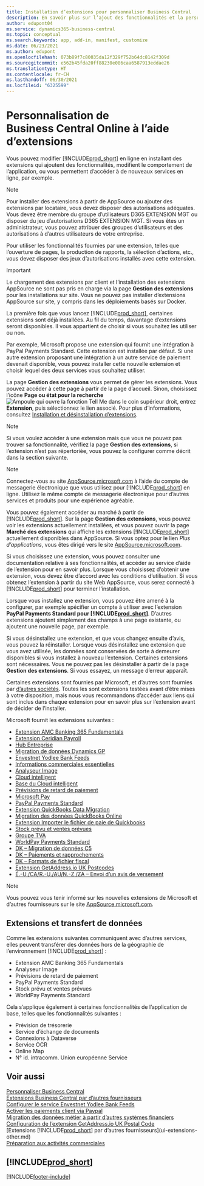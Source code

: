 ```yaml
---
title: Installation d’extensions pour personnaliser Business Central
description: En savoir plus sur l’ajout des fonctionnalités et la personnalisation de Business Central en installant des extensions ici.
author: edupont04
ms.service: dynamics365-business-central
ms.topic: conceptual
ms.search.keywords: app, add-in, manifest, customize
ms.date: 06/23/2021
ms.author: edupont
ms.openlocfilehash: 073b89f7c80035da12f329f752b64dc8142f309d
ms.sourcegitcommit: e562b45fda20ff88230e086caa6587913eddae26
ms.translationtype: HT
ms.contentlocale: fr-CH
ms.lasthandoff: 06/30/2021
ms.locfileid: "6325599"
---
```

# <a name="customizing-business-central-online-using-extensions"></a>Personnalisation de Business Central Online à l’aide d’extensions

Vous pouvez modifier [!INCLUDE[prod_short](includes/prod_short.md)] en ligne en installant des extensions qui ajoutent des fonctionnalités, modifient le comportement de l’application, ou vous permettent d’accéder à de nouveaux services en ligne, par exemple.

> [!NOTE]
> Pour installer des extensions à partir de AppSource ou ajouter des extensions par locataire, vous devez disposer des autorisations adéquates. Vous devez être membre du groupe d’utilisateurs D365 EXTENSION MGT ou disposer du jeu d’autorisations D365 EXTENSION MGT. Si vous êtes un administrateur, vous pouvez attribuer des groupes d’utilisateurs et des autorisations à d’autres utilisateurs de votre entreprise.

Pour utiliser les fonctionnalités fournies par une extension, telles que l’ouverture de pages, la production de rapports, la sélection d’actions, etc., vous devez disposer des jeux d’autorisations installés avec cette extension.

> [!IMPORTANT]  
> Le chargement des extensions par client et l’installation des extensions AppSource ne sont pas pris en charge via la page **Gestion des extensions** pour les installations sur site. Vous ne pouvez pas installer d’extensions AppSource sur site, y compris dans les déploiements basés sur Docker.

La première fois que vous lancez [!INCLUDE[prod_short](includes/prod_short.md)], certaines extensions sont déjà installées. Au fil du temps, davantage d’extensions seront disponibles. Il vous appartient de choisir si vous souhaitez les utiliser ou non.

Par exemple, Microsoft propose une extension qui fournit une intégration à PayPal Payments Standard. Cette extension est installée par défaut.
Si une autre extension proposant une intégration à un autre service de paiement devenait disponible, vous pouvez installer cette nouvelle extension et choisir lequel des deux services vous souhaitez utiliser.  

La page **Gestion des extensions** vous permet de gérer les extensions. Vous pouvez accéder à cette page à partir de la page d’accueil. Sinon, choisissez l’icône **Page ou état pour la recherche** ![Ampoule qui ouvre la fonction Tell Me](media/ui-search/search_small.png "Dites-moi ce que vous voulez faire") dans le coin supérieur droit, entrez **Extension**, puis sélectionnez le lien associé. Pour plus d’informations, consultez [Installation et désinstallation d’extensions](ui-extensions-install-uninstall.md).

> [!NOTE]  
> Si vous voulez accéder à une extension mais que vous ne pouvez pas trouver sa fonctionnalité, vérifiez la page **Gestion des extensions**, si l’extension n’est pas répertoriée, vous pouvez la configurer comme décrit dans la section suivante.  

> [!NOTE]  
> Connectez-vous au site [AppSource.microsoft.com](https://appsource.microsoft.com/) à l’aide du compte de messagerie électronique que vous utilisez pour [!INCLUDE[prod_short](includes/prod_short.md)] en ligne. Utilisez le même compte de messagerie électronique pour d’autres services et produits pour une expérience agréable.  

Vous pouvez également accéder au marché à partir de [!INCLUDE[prod_short](includes/prod_short.md)]. Sur la page **Gestion des extensions**, vous pouvez voir les extensions actuellement installées, et vous pouvez ouvrir la page **Marché des extensions** qui affiche les extensions [!INCLUDE[prod_short](includes/prod_short.md)] actuellement disponibles dans AppSource. Si vous optez pour le lien *Plus d’applications*, vous êtes dirigé vers le site [AppSource.microsoft.com](https://appsource.microsoft.com/marketplace/apps?product=dynamics-365%3Bdynamics-365-business-central&page=1).  

Si vous choisissez une extension, vous pouvez consulter une documentation relative à ses fonctionnalités, et accéder au service d’aide de l’extension pour en savoir plus. Lorsque vous choisissez d’obtenir une extension, vous devez être d’accord avec les conditions d’utilisation. Si vous obtenez l’extension à partir du site Web AppSource, vous serez connecté à [!INCLUDE[prod_short](includes/prod_short.md)] pour terminer l’installation.  

Lorsque vous installez une extension, vous pouvez être amené à la configurer, par exemple spécifier un compte à utiliser avec l’extension **PayPal Payments Standard pour [!INCLUDE[prod_short](includes/prod_short.md)]**.
D’autres extensions ajoutent simplement des champs à une page existante, ou ajoutent une nouvelle page, par exemple.   

Si vous désinstallez une extension, et que vous changez ensuite d’avis, vous pouvez la réinstaller. Lorsque vous désinstallez une extension que vous avez utilisée, les données sont conservées de sorte à demeurer disponibles si vous installez à nouveau l’extension. Certaines extensions sont nécessaires. Vous ne pouvez pas les désinstaller à partir de la page **Gestion des extensions**. Si vous essayez, un message d’erreur apparaît.  

Certaines extensions sont fournies par Microsoft, et d’autres sont fournies par [d’autres sociétés](ui-extensions-other.md). Toutes les sont extensions testées avant d’être mises à votre disposition, mais nous vous recommandons d’accéder aux liens qui sont inclus dans chaque extension pour en savoir plus sur l’extension avant de décider de l’installer.  

Microsoft fournit les extensions suivantes :  

* [Extension AMC Banking 365 Fundamentals](ui-extensions-amc-banking.md)
* [Extension Ceridian Payroll](ui-extensions-ceridian-payroll.md)
* [Hub Entreprise](ui-extensions-company-hub.md)  
* [Migration de données Dynamics GP](ui-extensions-dynamicsgp-data-migration.md)
* [Envestnet Yodlee Bank Feeds](ui-extensions-yodlee-bank-feeds.md)
* [Informations commerciales essentielles](ui-extensions-essential-business-insights.md)
* [Analyseur Image](ui-extensions-image-analyzer.md)
* [Cloud intelligent](ui-extensions-data-replication.md)
* [Base du Cloud intelligent](ui-extensions-intelligent-cloud.md)  
* [Prévisions de retard de paiement](ui-extensions-late-payment-prediction.md)
* [Microsoft Pay](ui-extensions-microsoft-pay-payments.md)
* [PayPal Payments Standard](ui-extensions-paypal-payments-standard.md)
* [Extension QuickBooks Data Migration](ui-extensions-quickbooks-data-migration.md)
* [Migration des données QuickBooks Online](ui-extensions-quickbooks-online-data-migration.md)
* [Extension Importer le fichier de paie de Quickbooks](ui-extensions-quickbooks-payroll.md)
* [Stock prévu et ventes prévues](ui-extensions-sales-forecast.md)
* [Groupe TVA](ui-extensions-vat-group.md)
* [WorldPay Payments Standard](ui-extensions-worldpay-payments-standard.md)
* [DK – Migration de données C5](ui-extensions-c5-data-migration.md)
* [DK – Paiements et rapprochements](ui-extensions-payments-reconciliation-formats-dk.md)
* [DK – Formats de fichier fiscal](ui-extensions-tax-file-formats-dk.md)
* [Extension GetAddress.io UK Postcodes](LocalFunctionality/UnitedKingdom/ui-extensions-getaddressio.md)  
* [É.-U./CA/R.-U./AU/N.-Z./ZA – Envoi d’un avis de versement](ui-extensions-send-remittance-advice.md)

> [!NOTE]  
> Vous pouvez vous tenir informé sur les nouvelles extensions de Microsoft et d’autres fournisseurs sur le site [AppSource.microsoft.com](https://appsource.microsoft.com/marketplace/apps?product=dynamics-365%3Bdynamics-365-business-central&page=1).


## <a name="extensions-and-data-transfer"></a>Extensions et transfert de données

Comme les extensions suivantes communiquent avec d’autres services, elles peuvent transférer des données hors de la géographie de l’environnement [!INCLUDE[prod_short](includes/prod_short.md)] :

* Extension AMC Banking 365 Fundamentals
* Analyseur Image
* Prévisions de retard de paiement
* PayPal Payments Standard
* Stock prévu et ventes prévues
* WorldPay Payments Standard

Cela s’applique également à certaines fonctionnalités de l’application de base, telles que les fonctionnalités suivantes :

* Prévision de trésorerie
* Service d’échange de documents
* Connexions à Dataverse
* Service OCR
* Online Map
* N° id. intracomm. Union européenne Service

## <a name="see-also"></a>Voir aussi

[Personnaliser Business Central](ui-customizing-overview.md)  
[Extensions Business Central par d’autres fournisseurs](ui-extensions-other.md)  
[Configurer le service Envestnet Yodlee Bank Feeds](bank-how-setup-bank-statement-service.md)  
[Activer les paiements client via Paypal](sales-how-enable-payment-service-extensions.md)  
[Migration des données métier à partir d’autres systèmes financiers](across-import-data-configuration-packages.md)  
[Configuration de l’extension GetAddress.io UK Postal Code](LocalFunctionality/UnitedKingdom/uk-setup-postal-code-service.md)  
[Extensions [!INCLUDE[prod_short](includes/prod_short.md)] par d’autres fournisseurs](ui-extensions-other.md)  
[Préparation aux activités commerciales](ui-get-ready-business.md)  

## [!INCLUDE[prod_short](includes/free_trial_md.md)]  


[!INCLUDE[footer-include](includes/footer-banner.md)]
